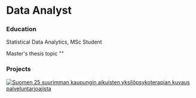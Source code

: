# Data Analyst

### Education
Statistical Data Analytics, MSc Student

Master's thesis topic ""

### Projects

<div class='tableauPlaceholder' id='viz1701637427325' style='position: relative'><noscript><a href='#'><img alt='Suomen 25 suurimman kaupungin  aikuisten yksilöpsykoterapian kuvaus palveluntarjoajista  ' src='https:&#47;&#47;public.tableau.com&#47;static&#47;images&#47;Ko&#47;Kooste25kaupunginpsykoterapianpalveluntarjoajista&#47;Suomen25suurimmankaupunginaikuistenyksilpsykoterapiankuvauspalveluntarjoajista&#47;1_rss.png' style='border: none' /></a></noscript><object class='tableauViz'  style='display:none;'><param name='host_url' value='https%3A%2F%2Fpublic.tableau.com%2F' /> <param name='embed_code_version' value='3' /> <param name='site_root' value='' /><param name='name' value='Kooste25kaupunginpsykoterapianpalveluntarjoajista&#47;Suomen25suurimmankaupunginaikuistenyksilpsykoterapiankuvauspalveluntarjoajista' /><param name='tabs' value='no' /><param name='toolbar' value='yes' /><param name='static_image' value='https:&#47;&#47;public.tableau.com&#47;static&#47;images&#47;Ko&#47;Kooste25kaupunginpsykoterapianpalveluntarjoajista&#47;Suomen25suurimmankaupunginaikuistenyksilpsykoterapiankuvauspalveluntarjoajista&#47;1.png' /> <param name='animate_transition' value='yes' /><param name='display_static_image' value='yes' /><param name='display_spinner' value='yes' /><param name='display_overlay' value='yes' /><param name='display_count' value='yes' /><param name='language' value='en-US' /></object></div>                <script type='text/javascript'>                    var divElement = document.getElementById('viz1701637427325');                    var vizElement = divElement.getElementsByTagName('object')[0];                    if ( divElement.offsetWidth > 800 ) { vizElement.style.width='1200px';vizElement.style.height='927px';} else if ( divElement.offsetWidth > 500 ) { vizElement.style.width='1200px';vizElement.style.height='927px';} else { vizElement.style.width='100%';vizElement.style.height='1277px';}                     var scriptElement = document.createElement('script');                    scriptElement.src = 'https://public.tableau.com/javascripts/api/viz_v1.js';                    vizElement.parentNode.insertBefore(scriptElement, vizElement);                </script>
